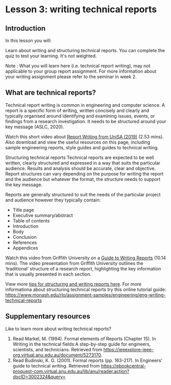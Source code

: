 # Lesson 3: writing technical reports

## Introduction
In this lesson you will:

Learn about writing and structuring technical reports.
You can complete the quiz to test your learning. It's not weighted.  


Note : What you will learn here (i.e. technical report writing), may not applicable to your group report assignment.  For more information about your writing assignment please refer to the seminar in week 2. 


## What are technical reports?

Technical report writing is common in engineering and computer science. A report is a specific form of writing, written concisely and clearly and typically organised around identifying and examining issues, events, or findings from a research investigation. It needs to be structured around your key message (ASLC, 2020). 

Watch this short video about [Report Writing from UniSA (2019)](https://lo.unisa.edu.au/mod/book/view.php?id=1144638&chapterid=167261) (2.53 mins). Also download and view the useful resources on this page, including sample engineering reports, style guides and guides to technical writing.


Structuring technical reports
Technical reports are expected to be well written, clearly structured and expressed in a way that suits the particular audience. Results and analysis should be accurate, clear and objective. Report structures can vary depending on the purpose for writing the report and the audience but whatever the format, the structure needs to support the key message.

Reports are generally structured to suit the needs of the particular project and audience however they typically contain:

  * Title page
  * Executive summary/abstract
  * Table of contents
  * Introduction
  * Body
  * Conclusion
  * References
  * Appendices

Watch this video from Griffith University on a [Guide to Writing Reports](https://www.griffith.edu.au/griffith-health/learning-and-teaching/transition-and-tertiary-preparedness/guide-to-writing-research-reports) (10.14 mins). The video presentation from Griffith University outlines the ‘traditional’ structure of a research report, highlighting the key information that is usually presented in each section.

View more [tips for structuring and writing reports here](https://wattlecourses.anu.edu.au/pluginfile.php/3288704/mod_lesson/page_contents/127098/Tips-for-Structuring-and-Writing-Research-Reports%20%282%29%20%281%29.pdf). 
For more informationa about structuring technical reports try this online tutorial guide: https://www.monash.edu/rlo/assignment-samples/engineering/eng-writing-technical-reports



## Supplementary resources
Like to learn more about writing technical reports?

1. Read Markel, M. (1994). Formal elements of Reports (Chapter 15). In Writing in the technical fields:A step-by-step guide for engineers, scientists, and technicians. Retrieved from https://ieeexplore-ieee-org.virtual.anu.edu.au/document/5273170.
2. Read Budinski, K. G. (2001). Formal reports (pp. 163-217). In Engineers' guide to technical writing. Retrieved from https://ebookcentral-proquest-com.virtual.anu.edu.au/lib/anu/reader.action?docID=3002324&query= 



